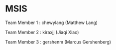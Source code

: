 # MSIS
Team Member 1 : chewylang (Matthew Lang)

Team Member 2 : kiraxjj (Jiaqi Xiao)

Team Member 3 : gershenm (Marcus Gershenberg)